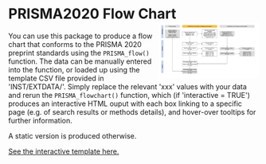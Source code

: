 # PRISMA2020 Flow Chart <img src="inst/extdata/PRISMA.png" align="right" width="40%" height="40%" />

You can use this package to produce a flow chart that conforms to the PRISMA 2020 preprint standards using the `PRISMA_flow()` function. The data can be manually entered into the function, or loaded up using the template CSV file provided in 'INST/EXTDATA/'. Simply replace the relevant 'xxx' values with your data and rerun the `PRISMA_flowchart()` function, which (if 'interactive = TRUE') produces an interactive HTML ouput with each box linking to a specific page (e.g. of search results or methods details), and hover-over tooltips for further information. 

A static version is produced otherwise. <a href="https://srflowdiagram.github.io/template.html" target="_blank">
  
See the interactive template here.</a>
